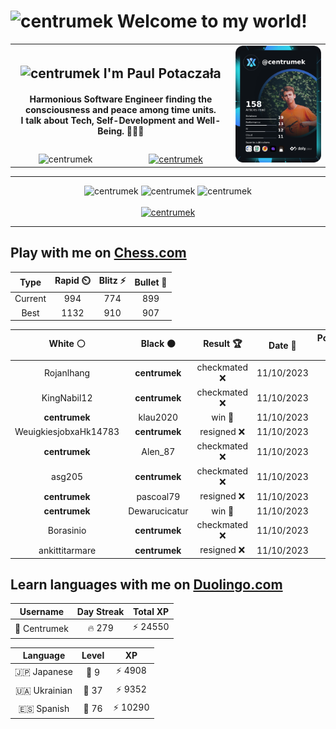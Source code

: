<h1>
  <img
    src="https://emojis.slackmojis.com/emojis/images/1531849430/4246/blob-sunglasses.gif"
    width="30"
    alt="centrumek"
  />
  Welcome to my world!
</h1>

<table>
  <tbody>
    <tr>
      <td align="center" width="70%" colspan="2">
        <h2>
          <img
            src="https://raw.githubusercontent.com/MartinHeinz/MartinHeinz/master/wave.gif"
            width="30px"
            alt="centrumek"
          />
          I'm Paul Potaczała
        </h2>
        <h4>
          Harmonious Software Engineer finding the consciousness and peace among time units.
          <br/>
          I talk about Tech, Self-Development and Well-Being. 🌿🧘🚀
        </h4>
      </td>
      <td width="30%" rowspan="2">
        <a href="https://app.daily.dev/centrumek">
          <img
            src="./devcard.png"
            alt="centrumek"
          />
        </a>
      </td>
    </tr>
    <tr align="center">
      <td>
        <img
          src="https://komarev.com/ghpvc/?username=centrumek&label=visitors&color=0e75b6&style=flat"
          alt="centrumek"
        >
      </td>
      <td>
        <a href="https://stackoverflow.com/users/14496012/centrumek">
          <img
            src="https://stackoverflow.com/users/flair/14496012.png?theme=dark"
            alt="centrumek"
          >
        </a>
      </td>
    </tr>
  </tbody>
</table>

---
<div align="center">
  <img 
    src="https://github-readme-stats.vercel.app/api?username=centrumek&show_icons=true&count_private=true&theme=dark&hide_border=true&hide=issues,contribs&bg_color=00000000"
    alt="centrumek"
  />
  <img
    src="https://github-readme-stats.vercel.app/api/top-langs/?username=centrumek&layout=compact&hide_border=true&theme=dark&bg_color=00000000&langs_count=6&exclude_repo=air-statistic-app"
    alt="centrumek"
  />
  <img 
    src="https://github-readme-streak-stats.herokuapp.com?user=centrumek&theme=dark&hide_border=true&background=FFFFFF00"
    alt="centrumek"
  />
  <br/>
  <br/>
  <a href="https://www.buymeacoffee.com/centrumek">
    <img
      src="https://cdn.buymeacoffee.com/buttons/v2/default-orange.png"
      height="50"
      width="210"
      alt="centrumek"
    />
  </a>
</div>

---

## Play with me on [Chess.com](https://www.chess.com/member/centrumek)

<div align="center">
<!--START_SECTION:chessStats-->
<!-- Automatically generated with https://github.com/Balastrong/chess-stats-action -->

| Type | Rapid ⏲️ | Blitz ⚡ | Bullet 🔫 |
|:---:|:---:|:---:|:---:|
| Current | 994 | 774 | 899 |
| Best | 1132 | 910 | 907 |

| White ⚪ | Black ⚫ | Result 🏆 | Date 📅 | Position 🗺️ | Type 🕕 |
|:---:|:---:|:---:|:---:|:---:|:---:|
| Rojanlhang | **centrumek** | checkmated ❌ | 11/10/2023 | <a href="http://www.ee.unb.ca/cgi-bin/tervo/fen.pl?select=2k2b2/2Q5/2np1p2/3Np3/8/8/PrP2PPP/R4RK1 b - -">Link</a> | Blitz |
| KingNabil12 | **centrumek** | checkmated ❌ | 11/10/2023 | <a href="http://www.ee.unb.ca/cgi-bin/tervo/fen.pl?select=7r/p3bppp/3p3k/3Np2Q/6P1/8/PP3PP1/R4NK1 b - -">Link</a> | Blitz |
| **centrumek** | klau2020 | win 🥇 | 11/10/2023 | <a href="http://www.ee.unb.ca/cgi-bin/tervo/fen.pl?select=Q7/2p2R1k/6pp/8/1p1p2B1/3r2qP/8/7K b - -">Link</a> | Blitz |
| WeuigkiesjobxaHk14783 | **centrumek** | resigned ❌ | 11/10/2023 | <a href="http://www.ee.unb.ca/cgi-bin/tervo/fen.pl?select=r1bk1b1r/ppp2Npp/2n2n2/8/4P3/8/PPP2PPP/RNB1KB1R b KQ -">Link</a> | Blitz |
| **centrumek** | Alen_87 | checkmated ❌ | 11/10/2023 | <a href="http://www.ee.unb.ca/cgi-bin/tervo/fen.pl?select=3R2Q1/7p/6pk/2p1p3/P3P3/KP6/5r1P/2q5 w - -">Link</a> | Blitz |
| asg205 | **centrumek** | checkmated ❌ | 11/10/2023 | <a href="http://www.ee.unb.ca/cgi-bin/tervo/fen.pl?select=4k2Q/4b3/p2pQ3/p1pPp3/P3r3/4B3/2r2P2/3RK2R b K -">Link</a> | Blitz |
| **centrumek** | pascoal79 | resigned ❌ | 11/10/2023 | <a href="http://www.ee.unb.ca/cgi-bin/tervo/fen.pl?select=8/2K5/P7/4kp2/8/8/1r6/2r5 w - -">Link</a> | Blitz |
| **centrumek** | Dewarucicatur | win 🥇 | 11/10/2023 | <a href="http://www.ee.unb.ca/cgi-bin/tervo/fen.pl?select=7r/ppN2k1p/4Q2b/5pp1/3P4/4P3/PPPB2PP/2R1K1R1 b - -">Link</a> | Blitz |
| Borasinio | **centrumek** | checkmated ❌ | 11/10/2023 | <a href="http://www.ee.unb.ca/cgi-bin/tervo/fen.pl?select=r2qkbnr/ppp2Qpp/3p4/4p3/2BnP3/2N4P/PPPP1PP1/R1B1K2R b KQkq -">Link</a> | Blitz |
| ankittitarmare | **centrumek** | resigned ❌ | 11/10/2023 | <a href="http://www.ee.unb.ca/cgi-bin/tervo/fen.pl?select=6k1/5p1p/p2b2p1/1p6/3p4/6P1/PP3P2/2R2K1Q b - -">Link</a> | Blitz |

<!--END_SECTION:chessStats-->
</div>

## Learn languages with me on [Duolingo.com](https://www.duolingo.com/profile/Centrumek)

<div align="center">
<!--START_SECTION:duolingoStats-->
<!-- Automatically generated with https://github.com/centrumek/duolingo-readme-stats-->

| Username | Day Streak | Total XP |
|:---:|:---:|:---:|
| 👤 Centrumek | 🔥 279 | ⚡ 24550 |

| Language | Level | XP |
|:---:|:---:|:---:|
| 🇯🇵 Japanese | 👑 9 | ⚡ 4908 |
| 🇺🇦 Ukrainian | 👑 37 | ⚡ 9352 |
| 🇪🇸 Spanish | 👑 76 | ⚡ 10290 |

<!--END_SECTION:duolingoStats-->
</div>
<!--
**centrumek/centrumek** is a ✨ _special_ ✨ repository because its `README.md` (this file) appears on your GitHub profile.

Here are some ideas to get you started:

- 🔭 I’m currently working on ...
- 🌱 I’m currently learning ...
- 👯 I’m looking to collaborate on ...
- 🤔 I’m looking for help with ...
- 💬 Ask me about ...
- 📫 How to reach me: ...
- 😄 Pronouns: ...
- ⚡ Fun fact: ...
-->
